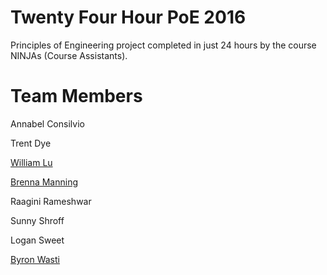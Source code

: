 # Twenty Four Hour PoE 2016
Principles of Engineering project completed in just 24 hours by the course NINJAs (Course Assistants).

# Team Members
Annabel Consilvio

Trent Dye

[William Lu](https://github.com/williamalu)

[Brenna Manning](https://github.com/brennamanning)

Raagini Rameshwar

Sunny Shroff

Logan Sweet

[Byron Wasti](https://github.com/byronwasti)
